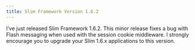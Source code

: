 ```yaml
---
title: Slim Framework Version 1.6.2
---
```


I’ve just released Slim Framework 1.6.2. This minor release fixes a bug with Flash messaging when used with the session cookie middleware. I strongly encourage you to upgrade your Slim 1.6.x applications to this version.
